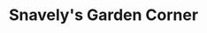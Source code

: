 ---
title: "Snavely's Garden Corner"
url: /chambersburg/snavelys-garden-corner/
shop: Garten-Center
---